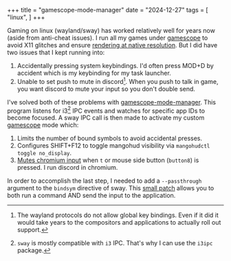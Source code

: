 +++
title = "gamescope-mode-manager"
date = "2024-12-27"
tags = [
    "linux",
]
+++

Gaming on linux (wayland/sway) has worked relatively well for years now (aside from anti-cheat issues). I run all my games under [gamescope](https://github.com/ValveSoftware/gamescope) to avoid X11 glitches and ensure [rendering at native resolution](https://github.com/swaywm/sway/issues/1047). But I did have two issues that I kept running into:

1) Accidentally pressing system keybindings. I'd often press MOD+D by accident which is my keybinding for my task launcher.
2) Unable to set push to mute in discord[^1]. When you push to talk in game, you want discord to mute your input so you don't double send.

I've solved both of these problems with [gamescope-mode-manager](https://github.com/gartnera/.linux-config/blob/cc8474975f5e8450b550922e0a08ec1f64de1033/scripts-bin/gamescope-mode-manager). This program listens for i3[^2] IPC events and watches for specific app IDs to become focused. A sway IPC call is then made to activate my custom [gamescope](https://github.com/gartnera/.linux-config/blob/cc8474975f5e8450b550922e0a08ec1f64de1033/dotfiles/links/.config/sway/config#L203-L247) mode which:

1) Limits the number of bound symbols to avoid accidental presses.
2) Configures SHIFT+F12 to toggle mangohud visibility via `mangohudctl toggle no_display`.
3) [Mutes chromium input](https://github.com/gartnera/.linux-config/blob/cc8474975f5e8450b550922e0a08ec1f64de1033/scripts-bin/chrome-input-mute) when `t` or mouse side button (`button8`) is pressed. I run discord in chromium.

In order to accomplish the last step, I needed to add a `--passthrough` argument to the `bindsym` directive of sway. This [small patch](https://github.com/gartnera/sway/commit/c59a598f1c9807497f3dd954a784174b38b5fb21) allows you to both run a command AND send the input to the application.

[^1]: The wayland protocols do not allow global key bindings. Even if it did it would take years to the compositors and applications to actually roll out support.
[^2]: `sway` is mostly compatible with `i3` IPC. That's why I can use the `i3ipc` package.
